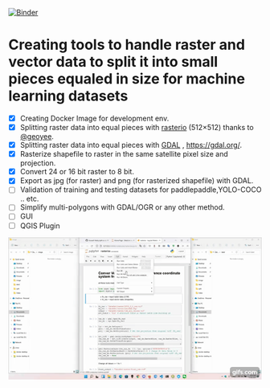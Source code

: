 [![Binder](https://mybinder.org/badge_logo.svg)](https://mybinder.org/v2/gh/Youssef-Harby/split-rs-data/main?labpath=Tutorial.ipynb)
# Creating tools to handle raster and vector data to split it into small pieces equaled in size for machine learning datasets

- [X] Creating Docker Image for development env.
- [x] Splitting raster data into equal pieces with [rasterio](https://github.com/rasterio/rasterio) (512×512) thanks to [@geoyee](https://github.com/geoyee).
- [x] Splitting raster data into equal pieces with [GDAL](https://github.com/OSGeo/gdal) , https://gdal.org/.
- [x] Rasterize shapefile to raster in the same satellite pixel size and projection.
- [X] Convert 24 or 16 bit raster to 8 bit.
- [X] Export as jpg (for raster) and png (for rasterized shapefile) with GDAL.
- [ ] Validation of training and testing datasets for paddlepaddle,YOLO-COCO .. etc.
- [ ] Simplify multi-polygons with GDAL/OGR or any other method.
- [ ] GUI
- [ ] QGIS Plugin

 ![](/docs/images/vQ9YMn.gif)

